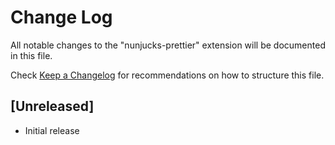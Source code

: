 # Change Log

All notable changes to the "nunjucks-prettier" extension will be documented in this file.

Check [Keep a Changelog](http://keepachangelog.com/) for recommendations on how to structure this file.

## [Unreleased]

- Initial release